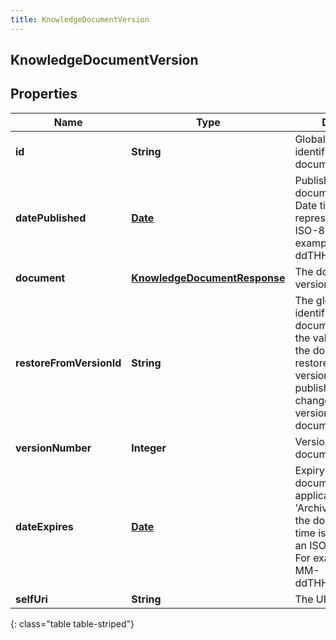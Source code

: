 ```yaml
---
title: KnowledgeDocumentVersion
---
```

## KnowledgeDocumentVersion


## Properties

| Name | Type | Description | Notes |
| ------------ | ------------- | ------------- | ------------- |
| **id** | <!----><!---->**String**<!----> | Globally unique identifier for the document version. |  [optional] |
| **datePublished** | <!----><!---->[**Date**](Date.html)<!----> | Published date of document version. Date time is represented as an ISO-8601 string. For example: yyyy-MM-ddTHH:mm:ss[.mmm]Z |  [optional] |
| **document** | <!----><!---->[**KnowledgeDocumentResponse**](KnowledgeDocumentResponse.html)<!----> | The document which is versioned. |  [optional] |
| **restoreFromVersionId** | <!----><!---->**String**<!----> | The globally unique identifier for the document version. If the value is provided, the document is restored to the given version. If not, it publishes the draft changes as a new version of the document. |  |
| **versionNumber** | <!----><!---->**Integer**<!----> | Version Number of the document. |  [optional] |
| **dateExpires** | <!----><!---->[**Date**](Date.html)<!----> | Expiry date of document version, applicable only to the 'Archived' version of the document. Date time is represented as an ISO-8601 string. For example: yyyy-MM-ddTHH:mm:ss[.mmm]Z |  [optional] |
| **selfUri** | <!----><!---->**String**<!----> | The URI for this object |  [optional] |
{: class="table table-striped"}



